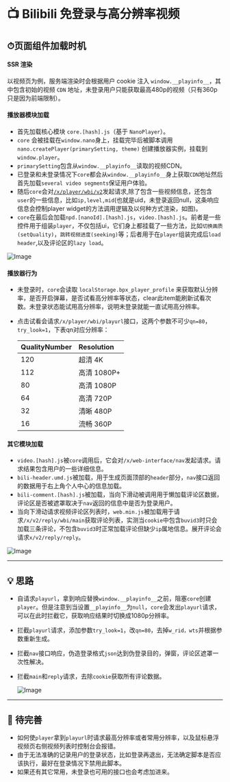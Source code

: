 # 📺 Bilibili 免登录与高分辨率视频

## ⏱页面组件加载时机

#### SSR 渲染

以视频页为例，服务端渲染时会根据用户 cookie 注入 `window.__playinfo__`，其中包含初始的视频 `CDN` 地址，未登录用户只能获取最高480p的视频（只有360p只是因为前端限制）。

#### 播放器模块加载

- 首先加载核心模块 `core.[hash].js`（基于 `NanoPlayer`）。
- `core` 会被挂载在`window.nano`身上，挂载完毕后被脚本调用 `nano.createPlayer(primarySetting, theme)` 创建播放器实例，挂载到`window.player`。
- `primarySetting`包含从`window.__playinfo__`读取的视频CDN。
- 已登录和未登录情况下`core`都会从`window.__playinfo__`身上获取`CDN`地址然后首先加载`several video segments`保证用户体验。
- 随后`core`会对<u>`/x/player/wbi/v2`</u>发起请求,除了包含一些视频信息，还包含`user`的一些信息，比如`ip,level,mid`(也就是uid，未登录返回null，这条响应信息会控制player widget的方法调用逻辑及以何种方式渲染，如图)。
- `core`在最后会加载`npd.[nanoId].[hash].js`，`video.[hash].js`。前者是一些控件用于组装`player`，不仅包括ui，它们身上都挂载了一些方法，比如`切换画质(setQuality)`，`跳转视频进度(seeking)`等；后者用于在`player`组装完成后`load header`,以及评论区的`lazy load`。

![Image](https://github.com/user-attachments/assets/e29a17ba-2c3b-418d-9d84-00304f871cad)

#### 播放器行为

- 未登录时，`core`会读取 `localStorage.bpx_player_profile` 来获取默认分辨率，是否开启弹幕，是否试看高分辨率等状态，clear此item能刷新试看次数。未登录状态能试用高分辨率，说明未登录就能一直试用高分辨率。

- 点击试看会请求`/x/player/wbi/playurl`接口，这两个参数不可少`qn=80`，`try_look=1`，下表qn对应分辨率：

  | QualityNumber | Resolution  |
  | :------------ | :---------- |
  | 120           | 超清 4K     |
  | 112           | 高清 1080P+ |
  | 80            | 高清 1080P  |
  | 64            | 高清 720P   |
  | 32            | 清晰 480P   |
  | 16            | 流畅 360P   |

#### 其它模块加载

- `video.[hash].js`被`core`调用后，它会对`/x/web-interface/nav`发起请求。请求结果包含用户的一些详细信息。
- `bili-header.umd.js`被加载，用于生成页面顶部的`header`部分，`nav`接口返回的数据用于右上角个人中心的信息加载。
- `bili-comment.[hash].js`被加载，当向下滑动被调用用于懒加载评论区数据，评论区是否被遮罩取决于`nav`返回的信息中是否为登录用户。
- 当向下滑动请求视频评论区列表时，`web.min.js`被加载用于请求`/x/v2/reply/wbi/main`获取评论列表，实测当`cookie`中包含`buvid3`时只会加载三条评论，不包含`buvid3`时正常加载评论但缺少`ip`属地信息。展开评论会请求`x/v2/reply/reply`。

![Image](https://github.com/user-attachments/assets/1d2d681f-718e-4d26-8eb8-653c2b2ca5cf)

------

## 💡 思路

- 自请求`playurl`，拿到响应替换`window.__playinfo__`之前，阻塞`core`创建`player`。但是注意到当设置`__playinfo__`为`null`，`core`会发出`playurl`请求，可以在此时拦截它，获取响应结果时切换成1080p分辨率。

- 拦截`playurl`请求，添加参数`try_look=1`，改`qn=80`，去掉`w_rid，wts`并根据参数重新生成。

- 拦截`nav`接口响应，伪造登录格式`json`达到伪登录目的，弹窗，评论区遮罩一次性解决。

- 拦截`main`和`reply`请求，去除`cookie`获取所有评论数据。

  ![Image](https://github.com/user-attachments/assets/38339ffe-9a3d-4cdb-b577-589a351816f0)

------

## 📝 待完善

- 如何使`player`拿到`playurl`时请求最高分辨率或者常用分辨率，以及鼠标悬浮视频页右侧视频列表时控制台会报错。
- 由于无法准确的记录用户的登录状态，比如登录再退出，无法确定脚本是否应该执行，最好在登录情况下禁用此脚本。
- 如果还有其它常用，未登录也可用的接口也会考虑加进来。
